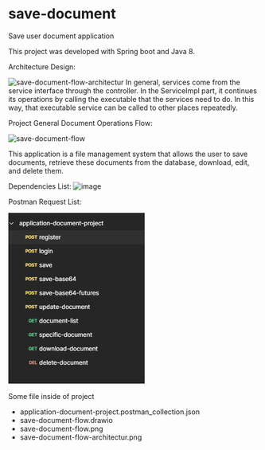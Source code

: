 # save-document
Save user document application


This project was developed with Spring boot and Java 8.

Architecture Design:

![save-document-flow-architectur](https://github.com/SemihSz/save-document/assets/37926760/42177086-3b18-4473-98b7-a92a8057dfe6)
In general, services come from the service interface through the controller. In the ServiceImpl part, it continues its operations by calling the executable that the services need to do. 
In this way, that executable service can be called to other places repeatedly.


Project General Document Operations Flow:

![save-document-flow](https://github.com/SemihSz/save-document/assets/37926760/32313c41-fc7c-4262-b04b-9c8406a5bce4)


This application is a file management system that allows the user to save documents, retrieve these documents from the database, download, edit, and delete them. 

Dependencies List:
![image](https://github.com/SemihSz/save-document/assets/37926760/904fae5f-c571-4697-a9bf-b0ea1a43fece)

Postman Request List:

![img.png](img.png)

Some file inside of project

- application-document-project.postman_collection.json
- save-document-flow.drawio
- save-document-flow.png
- save-document-flow-architectur.png

